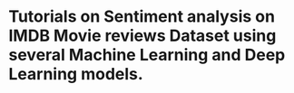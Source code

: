 # Tutorials on Sentiment analysis on IMDB Movie reviews Dataset using several Machine Learning and Deep Learning models.
